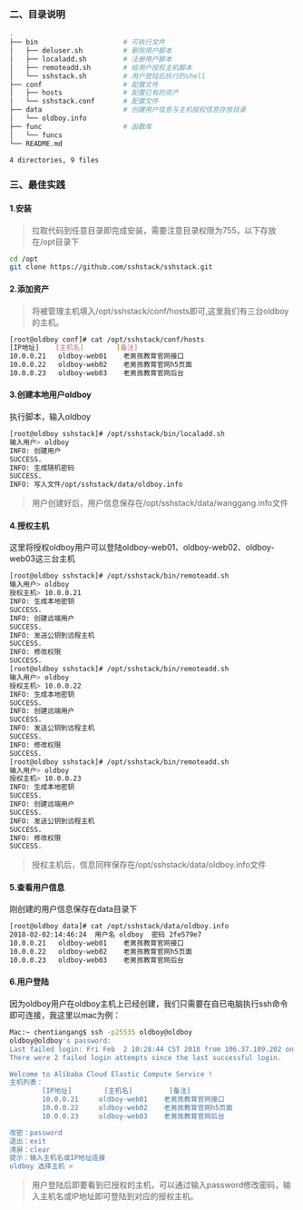 ### 二、目录说明
```sh
.
├── bin                     # 可执行文件
│   ├── deluser.sh          # 删除用户脚本
│   ├── localadd.sh         # 注册用户脚本
│   ├── remoteadd.sh        # 给用户授权主机脚本
│   └── sshstack.sh         # 用户登陆后执行的shell
├── conf                    # 配置文件
│   ├── hosts               # 配置已有的资产
│   └── sshstack.conf       # 配置文件
├── data                    # 创建用户信息与主机授权信息存放目录
│   └── oldboy.info        
├── func                    # 函数库
│   └── funcs
└── README.md

4 directories, 9 files
```

### 三、最佳实践
#### 1.安装
> 拉取代码到任意目录即完成安装，需要注意目录权限为755，以下存放在/opt目录下

```sh
cd /opt
git clone https://github.com/sshstack/sshstack.git
```

#### 2.添加资产
> 将被管理主机填入/opt/sshstack/conf/hosts即可,这里我们有三台oldboy的主机。
```sh
[root@oldboy conf]# cat /opt/sshstack/conf/hosts
[IP地址]    [主机名]        [备注]
10.0.0.21   oldboy-web01    老男孩教育官网接口
10.0.0.22   oldboy-web02    老男孩教育官网h5页面
10.0.0.23   oldboy-web03    老男孩教育官网后台
```

#### 3.创建本地用户oldboy
执行脚本，输入oldboy
```sh
[root@oldboy sshstack]# /opt/sshstack/bin/localadd.sh
输入用户> oldboy
INFO: 创建用户
SUCCESS.
INFO: 生成随机密码
SUCCESS.
INFO: 写入文件/opt/sshstack/data/oldboy.info
```
> 用户创建好后，用户信息保存在/opt/sshstack/data/wanggang.info文件


#### 4.授权主机
这里将授权oldboy用户可以登陆oldboy-web01、oldboy-web02、oldboy-web03这三台主机
```sh
[root@oldboy sshstack]# /opt/sshstack/bin/remoteadd.sh
输入用户> oldboy
授权主机> 10.0.0.21
INFO: 生成本地密钥
SUCCESS.
INFO: 创建远端用户
SUCCESS.
INFO: 发送公钥到远程主机
SUCCESS.
INFO: 修改权限
SUCCESS.
[root@oldboy sshstack]# /opt/sshstack/bin/remoteadd.sh
输入用户> oldboy
授权主机> 10.0.0.22
INFO: 生成本地密钥
SUCCESS.
INFO: 创建远端用户
SUCCESS.
INFO: 发送公钥到远程主机
SUCCESS.
INFO: 修改权限
SUCCESS.
[root@oldboy sshstack]# /opt/sshstack/bin/remoteadd.sh
输入用户> oldboy
授权主机> 10.0.0.23
INFO: 生成本地密钥
SUCCESS.
INFO: 创建远端用户
SUCCESS.
INFO: 发送公钥到远程主机
SUCCESS.
INFO: 修改权限
SUCCESS.
```
> 授权主机后，信息同样保存在/opt/sshstack/data/oldboy.info文件

#### 5.查看用户信息
刚创建的用户信息保存在data目录下
```sh
[root@oldboy data]# cat /opt/sshstack/data/oldboy.info
2018-02-02:14:46:24  用户名 oldboy  密码 2fe579e7
10.0.0.21   oldboy-web01    老男孩教育官网接口
10.0.0.22   oldboy-web02    老男孩教育官网h5页面
10.0.0.23   oldboy-web03    老男孩教育官网后台
```


#### 6.用户登陆
因为oldboy用户在oldboy主机上已经创建，我们只需要在自已电脑执行ssh命令即可连接，我这里以mac为例：
```sh
Mac:~ chentiangang$ ssh -p25535 oldboy@oldboy
oldboy@oldboy's password:
Last failed login: Fri Feb  2 10:28:44 CST 2018 from 106.37.109.202 on ssh:notty
There were 2 failed login attempts since the last successful login.

Welcome to Alibaba Cloud Elastic Compute Service !
主机列表：
        [IP地址]        [主机名]         [备注]
        10.0.0.21     oldboy-web01    老男孩教育官网接口
        10.0.0.22     oldboy-web02    老男孩教育官网h5页面
        10.0.0.23     oldboy-web03    老男孩教育官网后台

改密：password
退出：exit
清屏：clear
提示：输入主机名或IP地址连接
oldboy 选择主机 >
```
> 用户登陆后即要看到已授权的主机，可以通过输入password修改密码，输入主机名或IP地址即可登陆到对应的授权主机。
